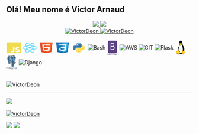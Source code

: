 ## Olá! Meu nome é Victor Arnaud

<div align="center">
  <a href="https://github.com/VictorDeon">
    <img height="180em" src="https://github-readme-stats.vercel.app/api?username=VictorDeon&show_icons=true&theme=nord&include_all_commits=true&count_private=true"/>
    <img height="180em" src="https://github-readme-stats.vercel.app/api/top-langs/?username=VictorDeon&layout=compact&langs_count=7&theme=nord&hide=jupyter%20notebook"/>
  </a>
</div>
  
<div align="center">
  <a href="https://github.com/ryo-ma/github-profile-trophy">
    <img src="https://github-readme-streak-stats.herokuapp.com/?user=VictorDeon&theme=nord" alt="VictorDeon" />
  </a>
  <a href="https://github.com/ryo-ma/github-profile-trophy">
    <img src="https://github-profile-trophy.vercel.app/?username=VictorDeon&theme=nord" alt="VictorDeon"/>
  </a>
</div>

<div style="display: inline_block"><br />
  <img align="center" alt="JS" height="30" width="40" src="https://raw.githubusercontent.com/devicons/devicon/master/icons/javascript/javascript-plain.svg" />
  <img align="center" alt="React" height="30" width="40" src="https://raw.githubusercontent.com/devicons/devicon/master/icons/react/react-original.svg" />
  <img align="center" alt="HTML" height="30" width="40" src="https://raw.githubusercontent.com/devicons/devicon/master/icons/html5/html5-original.svg" />
  <img align="center" alt="CSS" height="30" width="40" src="https://raw.githubusercontent.com/devicons/devicon/master/icons/css3/css3-original.svg" />
  <img align="center" alt="Python" height="30" width="40" src="https://raw.githubusercontent.com/devicons/devicon/master/icons/python/python-original.svg" />
  <img align="center" alt="Bash" height="30" width="40" color="white" src="https://user-images.githubusercontent.com/14116020/134841388-31a2d2ef-23c7-4d67-b95f-85f0899c39e9.png" />
  <img align="center" alt="Bootstrap" width="30" height="40" src="https://raw.githubusercontent.com/devicons/devicon/master/icons/bootstrap/bootstrap-plain-wordmark.svg" />
  <img align="center" alt="AWS" width="30" height="40" color="white" src="https://cdn.worldvectorlogo.com/logos/aws-2.svg" />
  <img align="center" alt="GIT" height="30" width="40" src="https://www.vectorlogo.zone/logos/git-scm/git-scm-icon.svg" />
  <img align="center" alt="Flask" height="30" width="40" src="https://cdn.worldvectorlogo.com/logos/flask.svg" />
  <img align="center" alt="Linux" width="30" height="40" src="https://raw.githubusercontent.com/devicons/devicon/master/icons/linux/linux-original.svg" />
  <img align="center" alt="Postgresql" width="30" height="40" src="https://raw.githubusercontent.com/devicons/devicon/master/icons/postgresql/postgresql-original-wordmark.svg" />
  <img align="center" alt="Django"  width="30" height="40" src="https://cdn.worldvectorlogo.com/logos/django.svg" />
</div>
  
<br />
  
<p align="left"> 
  <img src="https://komarev.com/ghpvc/?username=VictorDeon&label=Profile%20views&color=0e75b6&style=flat" alt="VictorDeon"/>
</p>
  
<hr />
  
<p align="left"> 
  <a href="https://profile.codersrank.io/user/victordeon">
    <img src="https://cr-ss-service.azurewebsites.net/api/ScreenShot?widget=summary&username=VictorDeon&badges=5&show-avatar=false&style=--border-radius:0px" />     </a>    
</p>

<p align="left"> 
    <a href="https://profile.codersrank.io/user/victordeon">
      <img src="https://cr-skills-chart-widget.azurewebsites.net/api/api?username=VictorDeon&skills=JavaScript,HTML,CSS,Python,Shell,Other&show-other-skills=true" alt="VictorDeon" />
  </a>
</p>
 
<div> 
  <a href="https://www.instagram.com/victor.deon_" target="_blank"><img src="https://img.shields.io/badge/-Instagram-%23E4405F?style=for-the-badge&logo=instagram&logoColor=white" target="_blank"></a>
  <a href="https://www.linkedin.com/in/victorarnaud/" target="_blank"><img src="https://img.shields.io/badge/-LinkedIn-%230077B5?style=for-the-badge&logo=linkedin&logoColor=white" target="_blank"></a>
</div>
